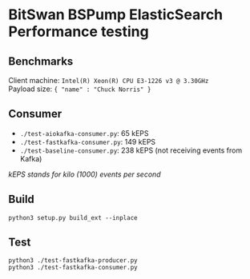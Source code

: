# BitSwan BSPump ElasticSearch Performance testing

## Benchmarks

Client machine: `Intel(R) Xeon(R) CPU E3-1226 v3 @ 3.30GHz`  
Payload size:  `{ "name" : "Chuck Norris" }`  


## Consumer

 * `./test-aiokafka-consumer.py`: 65 kEPS
 * `./test-fastkafka-consumer.py`: 149 kEPS
 * `./test-baseline-consumer.py`: 238 kEPS (not receiving events from Kafka)


*kEPS stands for kilo (1000) events per second*


## Build

	python3 setup.py build_ext --inplace


## Test

	python3 ./test-fastkafka-producer.py
	python3 ./test-fastkafka-consumer.py